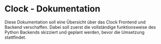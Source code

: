 # Clock - Dokumentation

Diese Dokumentation soll eine Übersicht über das Clock Frontend und Backend verschaffen. Dabei soll zuerst die vollständige funktionsweise des Python Backends skizziert und geplant werden, bevor die Umsetzung stattfindet. 

